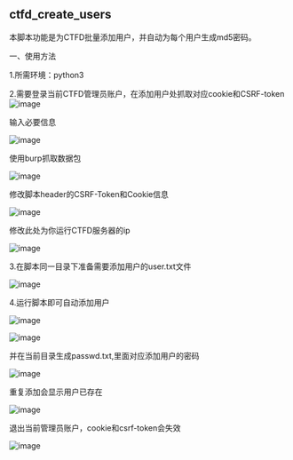 ## ctfd_create_users

本脚本功能是为CTFD批量添加用户，并自动为每个用户生成md5密码。

一、使用方法

1.所需环境：python3

2.需要登录当前CTFD管理员账户，在添加用户处抓取对应cookie和CSRF-token
![image](https://user-images.githubusercontent.com/50257557/182524219-70e57081-1cf8-4022-8db7-0320fafb0056.png)

输入必要信息

![image](https://user-images.githubusercontent.com/50257557/182524234-35d06b86-8e92-4971-b3c5-ddd7c3929a4d.png)

使用burp抓取数据包

![image](https://user-images.githubusercontent.com/50257557/182524263-48c2a1c7-1ac4-4dc3-b42a-f3a513a01192.png)

修改脚本header的CSRF-Token和Cookie信息

![image](https://user-images.githubusercontent.com/50257557/182524291-a43a1878-eaaf-44f8-a07e-367524fe6137.png)

修改此处为你运行CTFD服务器的ip

![image](https://user-images.githubusercontent.com/50257557/182524316-3102e269-c530-42f2-97fe-783f893e109b.png)

3.在脚本同一目录下准备需要添加用户的user.txt文件

![image](https://user-images.githubusercontent.com/50257557/182524338-1261e301-3f83-408f-bb5e-e52eb21d2f96.png)

4.运行脚本即可自动添加用户

![image](https://user-images.githubusercontent.com/50257557/182524371-9a82768e-0f73-4d0b-96a3-ce3538325a06.png)

![image](https://user-images.githubusercontent.com/50257557/182524385-6306b7c0-67fb-4677-867a-1e8f6a04f13d.png)


并在当前目录生成passwd.txt,里面对应添加用户的密码

![image](https://user-images.githubusercontent.com/50257557/182524411-88c3a21f-b90b-41b8-9896-53697ab62a38.png)

重复添加会显示用户已存在

![image](https://user-images.githubusercontent.com/50257557/182524442-e93fd4a0-75b6-4255-8059-8ddbeadec2ac.png)

退出当前管理员账户，cookie和csrf-token会失效

![image](https://user-images.githubusercontent.com/50257557/182524459-81603e44-7aeb-473c-aaf4-dea0024fccbf.png)
